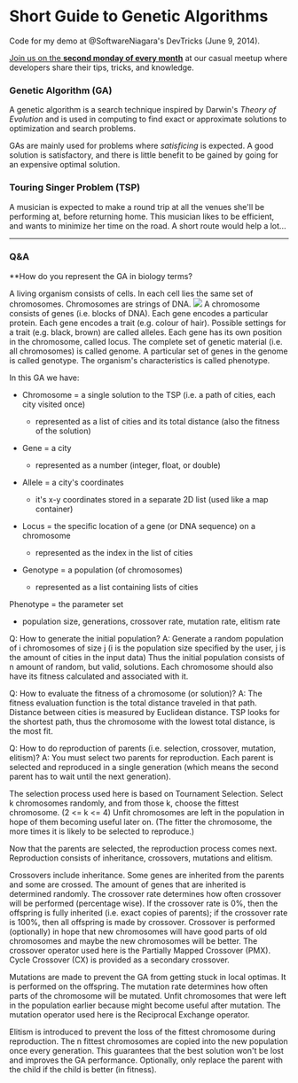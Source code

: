 Short Guide to Genetic Algorithms
=================================

Code for my demo at @SoftwareNiagara's DevTricks (June 9, 2014).

[Join us on the **second monday of every month**][devtricks] at our casual
meetup where developers share their tips, tricks, and knowledge.

### Genetic Algorithm (GA)

A genetic algorithm is a search technique inspired by Darwin's *Theory of Evolution*
and is used in computing to find exact or approximate solutions to optimization
and search problems.

GAs are mainly used for problems where *satisficing* is expected. A good
solution is satisfactory, and there is little benefit to be gained by going for
an expensive optimal solution.

### Touring Singer Problem (TSP)

A musician is expected to make a round trip at all the venues she'll be
performing at, before returning home. This musician likes to be efficient, and
wants to minimize her time on the road. A short route would help a lot...

---

### Q&A

**How do you represent the GA in biology terms?

A living organism consists of cells.
In each cell lies the same set of chromosomes.
Chromosomes are strings of DNA. ![](http://www.ams.org/featurecolumn/images/chromosome.gif)
A chromosome consists of genes (i.e. blocks of DNA).
Each gene encodes a particular protein.
Each gene encodes a trait (e.g. colour of hair).
Possible settings for a trait (e.g. black, brown) are called alleles.
Each gene has its own position in the chromosome, called locus.
The complete set of genetic material (i.e. all chromosomes) is called genome.
A particular set of genes in the genome is called genotype.
The organism's characteristics is called phenotype.

In this GA we have:

- Chromosome = a single solution to the TSP (i.e. a path of cities, each city visited once)
  - represented as a list of cities and its total distance (also the fitness of the solution)

- Gene = a city
  - represented as a number (integer, float, or double)

- Allele = a city's coordinates
  - it's x-y coordinates stored in a separate 2D list (used like a map container)

- Locus = the specific location of a gene (or DNA sequence) on a chromosome
  - represented as the index in the list of cities

- Genotype = a population (of chromosomes)
  - represented as a list containing lists of cities

Phenotype = the parameter set
  - population size, generations, crossover rate, mutation rate, elitism rate

Q: How to generate the initial population?
A: Generate a random population of i chromosomes of size j
   (i is the population size specified by the user, j is the amount of cities in the input data)
   Thus the initial population consists of n amount of random, but valid, solutions.
   Each chromosome should also have its fitness calculated and associated with it.

Q: How to evaluate the fitness of a chromosome (or solution)?
A: The fitness evaluation function is the total distance traveled in that path.
   Distance between cities is measured by Euclidean distance. TSP looks for the
   shortest path, thus the chromosome with the lowest total distance, is the most fit.

Q: How to do reproduction of parents (i.e. selection, crossover, mutation, elitism)?
A: You must select two parents for reproduction. Each parent is selected and reproduced
   in a single generation (which means the second parent has to wait until the next generation).
   
   The selection process used here is based on Tournament Selection.
   Select k chromosomes randomly, and from those k, choose the fittest chromosome. (2 <= k <= 4)
   Unfit chromosomes are left in the population in hope of them becoming useful later on.
   (The fitter the chromosome, the more times it is likely to be selected to reproduce.)

   Now that the parents are selected, the reproduction process comes next.
   Reproduction consists of inheritance, crossovers, mutations and elitism.

   Crossovers include inheritance. Some genes are inherited from the parents and 
   some are crossed. The amount of genes that are inherited is determined randomly.
   The crossover rate determines how often crossover will be performed (percentage wise).
   If the crossover rate is 0%, then the offspring is fully inherited (i.e. exact copies
   of parents); if the crossover rate is 100%, then all offspring is made by crossover.
   Crossover is performed (optionally) in hope that new chromosomes will have good parts
   of old chromosomes and maybe the new chromosomes will be better.
   The crossover operator used here is the Partially Mapped Crossover (PMX).
   Cycle Crossover (CX) is provided as a secondary crossover.

   Mutations are made to prevent the GA from getting stuck in local optimas. It is
   performed on the offspring. The mutation rate determines how often parts of the
   chromosome will be mutated. Unfit chromosomes that were left in the population
   earlier because might become useful after mutation.
   The mutation operator used here is the Reciprocal Exchange operator.
   
   Elitism is introduced to prevent the loss of the fittest chromosome during reproduction.
   The n fittest chromosomes are copied into the new population once every generation.
   This guarantees that the best solution won't be lost and improves the GA performance.
   Optionally, only replace the parent with the child if the child is better (in fitness).

[devtricks]: http://softwareniagara.com/#devtricks
